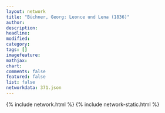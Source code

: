 ```yaml
---
layout: network
title: "Büchner, Georg: Leonce und Lena (1836)"
author:
description:
headline:
modified:
category:
tags: []
imagefeature: 
mathjax: 
chart: 
comments: false
featured: false
list: false
networkdata: 371.json
---
```

{% include network.html %}
{% include network-static.html %}
